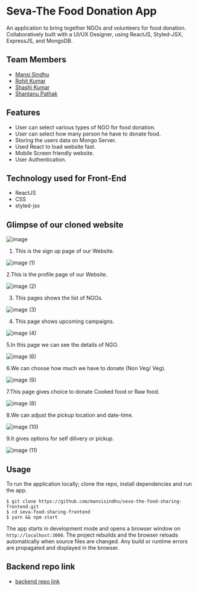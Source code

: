 
# Seva-The Food Donation App

An application to bring together NGOs and volunteers for food donation.
Collaboratively built with a UI/UX Designer, using ReactJS, Styled-JSX, ExpressJS, and MongoDB.

## Team Members

 - [Mansi Sindhu](https://github.com/mansisindhu)
 - [Rohit Kumar ](https://github.com/rht16)
 - [Shashi Kumar](https://github.com/Shashi-kr-github)
 - [Shantanu Pathak](https://github.com/Wingsrt)

## Features
 - User can select various types of NGO for food donation.
 - User can select how many person he have to donate food. 
 - Storing the users data on Mongo Server.
 - Used React to load website fast.
 - Mobile Screen friendly website.
 - User Authentication.

 ## Technology used for Front-End
 - ReactJS
 - CSS
 - styled-jsx


## Glimpse of our cloned website

![image](https://user-images.githubusercontent.com/76626095/141648665-be7044d1-4696-44ab-9c40-24bfe527ddde.png)

1. This is the sign up page of our Website.


![image (1)](https://user-images.githubusercontent.com/86429170/141606864-cfbf4261-a1f9-491c-b9dc-947adc1d0466.png)


2.This is the profile page of our Website.

![image (2)](https://user-images.githubusercontent.com/86429170/141606888-e0b3e138-3d20-4d13-86c0-1097e183ad78.png)

3. This pages shows the list of NGOs.

![image (3)](https://user-images.githubusercontent.com/86429170/141606918-875d4578-03e5-4a3a-82ad-78c63fdbdb29.png)

4. This page shows upcoming campaigns.

![image (4)](https://user-images.githubusercontent.com/86429170/141606975-fd015fb5-ef50-4a13-91fc-e07c44cb8437.png)

5.In this page we can see the details of NGO.

![image (6)](https://user-images.githubusercontent.com/86429170/141607065-cf904359-e62f-4c7e-92c2-46bfa0fb338f.png)

6.We can choose how much we have to donate (Non Veg/ Veg).

![image (9)](https://user-images.githubusercontent.com/86429170/141607115-65bc982c-7b8e-4f89-bc06-eb95194ec19e.png)

7.This page gives choice to donate Cooked food or Raw food.

![image (8)](https://user-images.githubusercontent.com/86429170/141607184-095b06f4-0b37-4bca-b2d1-654cb3c420df.png)

8.We can adjust the pickup location and date-time.

![image (10)](https://user-images.githubusercontent.com/86429170/141607227-c5d5bbbf-84c7-4def-a361-7e474042fc32.png)

9.It gives options for self dilivery or pickup.

![image (11)](https://user-images.githubusercontent.com/86429170/141607270-43641703-895f-4c75-aa6c-802a39348d12.png)



## Usage

To run the application locally; clone the repo, install dependencies and run the app.

```
$ git clone https://github.com/mansisindhu/seva-the-food-sharing-frontend.git
$ cd seva-food-sharing-frontend
$ yarn && npm start
```

The app starts in development mode and opens a browser window on `http://localhost:3000`. The project rebuilds and the browser reloads automatically when source files are changed. Any build or runtime errors are propagated and displayed in the browser.


## Backend repo link

- [backend repo link](https://github.com/mansisindhu/seva-the-food-sharing-backend.git)






